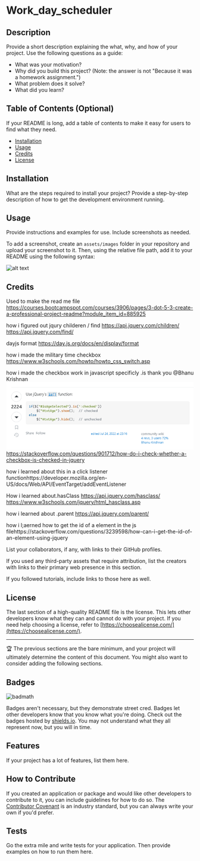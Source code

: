 # Work_day_scheduler

## Description

Provide a short description explaining the what, why, and how of your project. Use the following questions as a guide:

- What was your motivation?
- Why did you build this project? (Note: the answer is not "Because it was a homework assignment.")
- What problem does it solve?
- What did you learn?

## Table of Contents (Optional)

If your README is long, add a table of contents to make it easy for users to find what they need.

- [Installation](#installation)
- [Usage](#usage)
- [Credits](#credits)
- [License](#license)

## Installation

What are the steps required to install your project? Provide a step-by-step description of how to get the development environment running.

## Usage

Provide instructions and examples for use. Include screenshots as needed.

To add a screenshot, create an `assets/images` folder in your repository and upload your screenshot to it. Then, using the relative file path, add it to your README using the following syntax:

![alt text](assets/images/screenshot.png)

## Credits

Used to make the read me file https://courses.bootcampspot.com/courses/3906/pages/3-dot-5-3-create-a-professional-project-readme?module_item_id=885925

how i figured out jqury childeren / find https://api.jquery.com/children/ https://api.jquery.com/find/

dayjs format https://day.js.org/docs/en/display/format

how i made the military time checkbox https://www.w3schools.com/howto/howto_css_switch.asp

how i made the checkbox work in javascript specificly .is thank you @Bhanu Krishnan ![Image of post used](assets/images/Refrence.PNG) https://stackoverflow.com/questions/901712/how-do-i-check-whether-a-checkbox-is-checked-in-jquery

how i learned about this in a click listener functionhttps://developer.mozilla.org/en-US/docs/Web/API/EventTarget/addEventListener

How i learned about.hasClass https://api.jquery.com/hasclass/ https://www.w3schools.com/jquery/html_hasclass.asp

how i learned about .parent https://api.jquery.com/parent/

how i l;aerned how to get the id of a element in the js filehttps://stackoverflow.com/questions/3239598/how-can-i-get-the-id-of-an-element-using-jquery

List your collaborators, if any, with links to their GitHub profiles.

If you used any third-party assets that require attribution, list the creators with links to their primary web presence in this section.

If you followed tutorials, include links to those here as well.

## License

The last section of a high-quality README file is the license. This lets other developers know what they can and cannot do with your project. If you need help choosing a license, refer to [https://choosealicense.com/](https://choosealicense.com/).

---

🏆 The previous sections are the bare minimum, and your project will ultimately determine the content of this document. You might also want to consider adding the following sections.

## Badges

![badmath](https://img.shields.io/github/languages/top/nielsenjared/badmath)

Badges aren't necessary, but they demonstrate street cred. Badges let other developers know that you know what you're doing. Check out the badges hosted by [shields.io](https://shields.io/). You may not understand what they all represent now, but you will in time.

## Features

If your project has a lot of features, list them here.

## How to Contribute

If you created an application or package and would like other developers to contribute to it, you can include guidelines for how to do so. The [Contributor Covenant](https://www.contributor-covenant.org/) is an industry standard, but you can always write your own if you'd prefer.

## Tests

Go the extra mile and write tests for your application. Then provide examples on how to run them here.